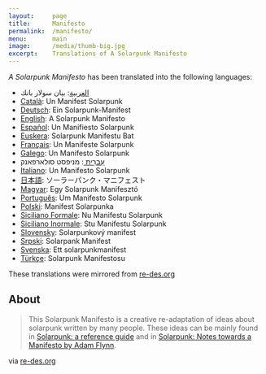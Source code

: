 ```yaml
---
layout:     page
title:      Manifesto
permalink:  /manifesto/
menu:       main
image:      /media/thumb-big.jpg
excerpt:    Translations of A Solarpunk Manifesto
---
```


*A Solarpunk Manifesto* has been translated into the following languages:

- [العربية](/solarpunk/manifesto/arabic.html): بيان سولار بانك
- [Català](/solarpunk/manifesto/catala.html): Un Manifest Solarpunk
- [Deutsch](/solarpunk/manifesto/deutsch.html): Ein Solarpunk-Manifest
- [English](/solarpunk/manifesto/english.html): A Solarpunk Manifesto
- [Español](/solarpunk/manifesto/espanol.html): Un Manifiesto Solarpunk
- [Euskera](/solarpunk/manifesto/euskera.html): Solarpunk Manifestu Bat
- [Français](/solarpunk/manifesto/francais.html): Un Manifeste Solarpunk
- [Galego](/solarpunk/manifesto/galego.html): Un Manifesto Solarpunk
- [עִברִית ](/solarpunk/manifesto/hebrew.html): מניפסט סולארפאנק
- [Italiano](/solarpunk/manifesto/italiano.html): Un Manifesto Solarpunk
- [日本語](/solarpunk/manifesto/japanese.html): ソーラーパンク・マニフェスト
- [Magyar](/solarpunk/manifesto/magyar.html): Egy Solarpunk Manifesztó
- [Português](/solarpunk/manifesto/portugues.html): Um Manifesto Solarpunk
- [Polski](/solarpunk/manifesto/polski.html): Manifest Solarpunka
- [Siciliano Formale](/solarpunk/manifesto/siciliano-formale.html): Nu Manifestu Solarpunk
- [Siciliano Inormale](/solarpunk/manifesto/siciliano-informale.html): Stu Manifestu Solarpunk
- [Slovensky](/solarpunk/manifesto/slovensky.html): Solarpunkový manifest
- [Srpski](/solarpunk/manifesto/srpski.html): Solarpank Manifest
- [Svenska](/solarpunk/manifesto/svenska.html): Ett solarpunkmanifest
- [Türkçe](/solarpunk/manifesto/turkish.html): Solarpunk Manifestosu

These translations were mirrored from [re-des.org](http://www.re-des.org/un-manifiesto-solarpunk-todos-los-idiomas/)

## About

> This Solarpunk Manifesto is a creative re-adaptation of ideas about solarpunk written by many people. These ideas can be mainly found in [Solarpunk: a reference guide](https://medium.com/solarpunks/solarpunk-a-reference-guide-8bcf18871965) and in [Solarpunk: Notes towards a Manifesto by Adam Flynn](https://hieroglyph.asu.edu/2014/09/solarpunk-notes-toward-a-manifesto/).

via [re-des.org](http://www.re-des.org/a-solarpunk-manifesto/)
